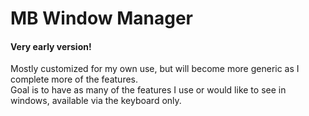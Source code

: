 # MB Window Manager

#### Very early version!  
Mostly customized for my own use, but will become more generic as I
complete more of the features.  
Goal is to have as many of the features I use or would like to see in
windows, available via the keyboard only.
